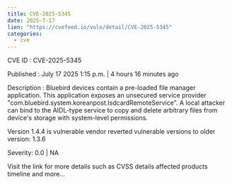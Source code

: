 ```yaml
--- 
title: CVE-2025-5345
date: 2025-7-17
lien: "https://cvefeed.io/vuln/detail/CVE-2025-5345"
categories:
  - cve
---
```


CVE ID : CVE-2025-5345

Published :  July 17
2025
1:15 p.m. | 4 hours
16 minutes ago

Description : Bluebird devices contain a pre-loaded file manager application. This application exposes an unsecured service provider "com.bluebird.system.koreanpost.IsdcardRemoteService". A local attacker can bind to the AIDL-type service to copy and delete arbitrary files from device's storage with system-level permissions.

Version 1.4.4 is vulnerable
vendor reverted vulnerable versions to older version: 1.3.6

Severity: 0.0 | NA

Visit the link for more details
such as CVSS details
affected products
timeline
and more...
